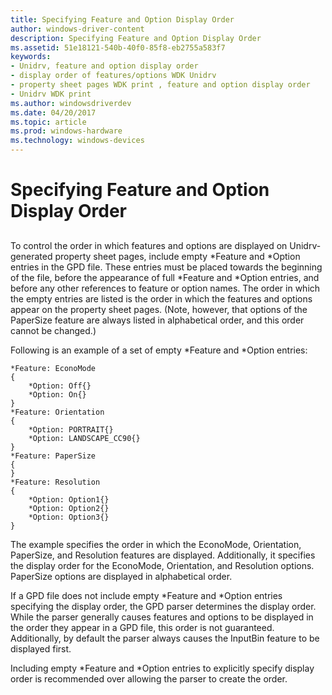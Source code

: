 ```yaml
---
title: Specifying Feature and Option Display Order
author: windows-driver-content
description: Specifying Feature and Option Display Order
ms.assetid: 51e18121-540b-40f0-85f8-eb2755a583f7
keywords:
- Unidrv, feature and option display order
- display order of features/options WDK Unidrv
- property sheet pages WDK print , feature and option display order
- Unidrv WDK print
ms.author: windowsdriverdev
ms.date: 04/20/2017
ms.topic: article
ms.prod: windows-hardware
ms.technology: windows-devices
---
```


# Specifying Feature and Option Display Order


## <a href="" id="ddk-specifying-feature-and-option-display-order-gg"></a>


To control the order in which features and options are displayed on Unidrv-generated property sheet pages, include empty \*Feature and \*Option entries in the GPD file. These entries must be placed towards the beginning of the file, before the appearance of full \*Feature and \*Option entries, and before any other references to feature or option names. The order in which the empty entries are listed is the order in which the features and options appear on the property sheet pages. (Note, however, that options of the PaperSize feature are always listed in alphabetical order, and this order cannot be changed.)

Following is an example of a set of empty \*Feature and \*Option entries:

```
*Feature: EconoMode
{
    *Option: Off{}
    *Option: On{}
}
*Feature: Orientation
{
    *Option: PORTRAIT{}
    *Option: LANDSCAPE_CC90{}
}
*Feature: PaperSize
{
}
*Feature: Resolution
{
    *Option: Option1{}
    *Option: Option2{}
    *Option: Option3{}
}
```

The example specifies the order in which the EconoMode, Orientation, PaperSize, and Resolution features are displayed. Additionally, it specifies the display order for the EconoMode, Orientation, and Resolution options. PaperSize options are displayed in alphabetical order.

If a GPD file does not include empty \*Feature and \*Option entries specifying the display order, the GPD parser determines the display order. While the parser generally causes features and options to be displayed in the order they appear in a GPD file, this order is not guaranteed. Additionally, by default the parser always causes the InputBin feature to be displayed first.

Including empty \*Feature and \*Option entries to explicitly specify display order is recommended over allowing the parser to create the order.

 

 




